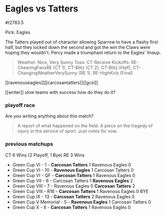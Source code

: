 # Eagles vs Tatters

#t2783.5

Pick: Eagles

The Tatters played out of character allowing Sparrow to have a flashy first half, but they locked down the second and got the win the Claws were hoping they wouldn't. Percy made a triumphant return to the Eagles' lineup.

> Weather: Nice, Very Sunny
> Toss: CT-Receive
> Kickoffs: RE-CheeringFansRE (CT 1), CT-Blitz (CT 2), CT-Blitz (Half), CT-ChangingWeatherVerySunny (RE 1), RE-HighKick (Final)

[[ravenouseagles]][[carcosantatters]][[gcxi]]

[[writer]] 
slow teams with success how do they do it?

### playoff race



Are you writing anything about this match?

> A report of what happened on the field.
> A piece on the tragedy of injury in the service of sport.
> Just notes for now.

### previous matchups

CT 6 Wins (2 Playoff, 1 Bye)
RE 3 Wins

* Green Cup VI - 1 - **Carcosan Tatters** 1 Ravenous Eagles 0
* Green Cup VI - 10 - **Ravenous Eagles** 1 Carcosan Tatters 0
* Green Cup VI - QF - **Carcosan Tatters** 1 Ravenous Eagles 0
* Green Cup VII - 6 - Carcosan Tatters 1 **Ravenous Eagles** 2
* Green Cup VIII - 7 - Ravenous Eagles 0 **Carcosan Tatters** 2
* Green Cup VIII - R16 - **Carcosan Tatters** 1 Ravenous Eagles 0 BYE
* Green Cup IX - 13 - **Carcosan Tatters** 2 Ravenous Eagles 0
* Green Cup V Memorial - 5 - **Ravenous Eagles** 1 Carcosan Tatters 0
* Green Cup X - 8 - **Carcosan Tatters** 1 Ravenous Eagles 0
